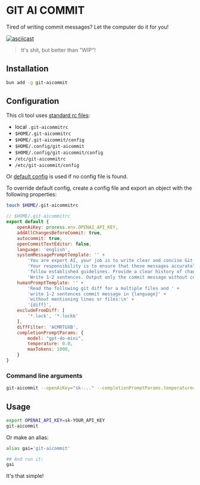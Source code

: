 # GIT AI COMMIT

Tired of writing commit messages? Let the computer do it for you!

[![asciicast](demo.svg)](https://asciinema.org/a/fpL5Dkd74xO8yRTM15O49zOF9)

> It's shit, but better than "WIP"!

## Installation

```bash
bun add -g git-aicommit
```

## Configuration

This cli tool uses [standard rc files](https://www.npmjs.com/package/rc#standards):

- local `.git-aicommitrc`
- `$HOME/.git-aicommitrc`
- `$HOME/.git-aicommit/config`
- `$HOME/.config/git-aicommit`
- `$HOME/.config/git-aicommit/config`
- `/etc/git-aicommitrc`
- `/etc/git-aicommit/config`

Or [default config](config.js) is used if no config file is found.

To override default config, create a config file and export an object with the following properties:

```bash
touch $HOME/.git-aicommitrc
```

```js
// $HOME/.git-aicommitrc
export default {
    openAiKey: process.env.OPENAI_API_KEY,
    addAllChangesBeforeCommit: true,
    autocommit: true,
    openCommitTextEditor: false,
    language: 'english',
    systemMessagePromptTemplate: '' +
        'You are expert AI, your job is to write clear and concise Git commit messages.' +
        'Your responsibility is to ensure that these messages accurately describe the changes made in each commit,' +
        'follow established guidelines. Provide a clear history of changes to the codebase.' +
        'Write 1-2 sentences. Output only the commit message without comments or other text.',
    humanPromptTemplate: '' +
        'Read the following git diff for a multiple files and ' +
        'write 1-2 sentences commit message in {language}' +
        'without mentioning lines or files:\n' +
        '{diff}',
    excludeFromDiff: [
        '*.lock', '*.lockb'
    ],
    diffFilter: 'ACMRTUXB',
    completionPromptParams: {
        model: "gpt-4o-mini",
        temperature: 0.0,
        maxTokens: 1000,
    }
}
```

### Command line arguments

```bash
git-aicommit --openAiKey="sk-..." --completionPromptParams.temperature=0.3 --no-autocommit
```
## Usage

```bash
export OPENAI_API_KEY=sk-YOUR_API_KEY
git-aicommit
```

Or make an alias:

```bash
alias gai='git-aicommit'

## And run it:
gai
```

It's that simple!
